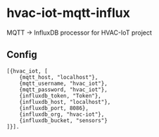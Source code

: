# hvac-iot-mqtt-influx
MQTT -> InfluxDB processor for HVAC-IoT project


## Config

```
[{hvac_iot, [
    {mqtt_host, "localhost"},
    {mqtt_username, "hvac_iot"},
    {mqtt_password, "hvac_iot"},
    {influxdb_token, "Token"},
    {influxdb_host, "localhost"},
    {influxdb_port, 8086},
    {influxdb_org, "hvac-iot"},
    {influxdb_bucket, "sensors"}
]}].
```
